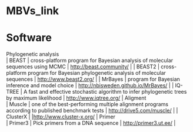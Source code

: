 # MBVs_link

# Software
Phylogenetic analysis                                                                                                                 
| BEAST                  | cross-platform program for Bayesian analysis of molecular sequences using MCMC   | http://beast.community/    |
| BEAST2                 | cross-platform program for Bayesian phylogenetic analysis of molecular sequences | http://www.beast2.org/     |
| MrBayes                | program for Bayesian inference and model choice                       | http://nbisweden.github.io/MrBayes/   |
| IQ-TREE         | A fast and effective stochastic algorithm to infer phylogenetic trees by maximum likelihood | http://www.iqtree.org/ |
Aligment                                                                                                                           
| Muscle     | one of the best-performing multiple alignment programs according to published benchmark tests | http://drive5.com/muscle/ |
| ClusterX |  |http://www.cluster-x.org/ |
Primer                                                                                                                              
| Primer3                | Pick primers from a DNA sequence                                                 |      http://primer3.ut.ee/ |
